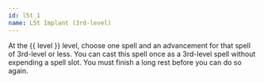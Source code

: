 ```yaml
---
id: l5t_1
name: L5t Implant (3rd-level)
---
```

At the {{ level }} level, choose one spell and an advancement for that spell of 3rd-level or less. You can cast this
spell once as a 3rd-level spell without expending a spell slot. You must finish a long rest before you can do so again.